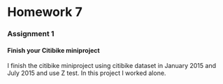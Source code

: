 # Homework 7

### Assignment 1
#### Finish your Citibike miniproject
I finish the citibike miniproject using citibike dataset in January 2015 and July 2015 and use Z test.
In this project I worked alone.
